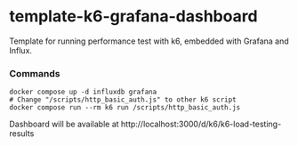 # template-k6-grafana-dashboard

Template for running performance test with k6, embedded with Grafana and Influx.

### Commands

```
docker compose up -d influxdb grafana
# Change "/scripts/http_basic_auth.js" to other k6 script
docker compose run --rm k6 run /scripts/http_basic_auth.js
```

Dashboard will be available at http://localhost:3000/d/k6/k6-load-testing-results
